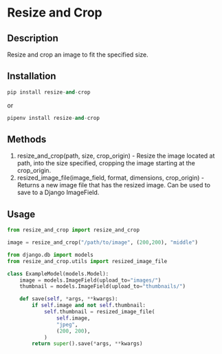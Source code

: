 # Resize and Crop

## Description

Resize and crop an image to fit the specified size.

## Installation

```python
pip install resize-and-crop
```

or

```python
pipenv install resize-and-crop
```

## Methods

1. resize_and_crop(path, size, crop_origin) - Resize the image located at path, into the size specified, cropping the image starting at the crop_origin.
2. resized_image_file(image_field, format, dimensions, crop_origin) - Returns a new image file that has the resized image. Can be used to save to a Django ImageField.

## Usage

```python
from resize_and_crop import resize_and_crop

image = resize_and_crop("/path/to/image", (200,200), "middle")
```

```python
from django.db import models
from resize_and_crop.utils import resized_image_file

class ExampleModel(models.Model):
	image = models.ImageField(upload_to="images/")
	thumbnail = models.ImageField(upload_to="thumbnails/")

	def save(self, *args, **kwargs):
		if self.image and not self.thumbnail:
			self.thumbnail = resized_image_file(
				self.image,
				"jpeg",
				(200, 200),
			)
		return super().save(*args, **kwargs)
```
